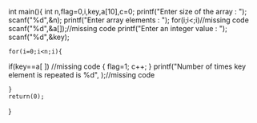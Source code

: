 int main(){
  int n,flag=0,i,key,a[10],c=0;
  printf("Enter size of the array : ");
  scanf("%d",&n);
  printf("Enter array elements : ");
  for(i;i<;i)//missing code
  scanf("%d",&a[]);//missing code
  printf("Enter an integer value : ");
  scanf("%d",&key);
  
    for(i=0;i<n;i){
  if(key==a[ ]) //missing code
  {
    flag=1;
    c++;
  }
   printf("Number of times  key element  is repeated  is %d",  );//missing code
  
    }
    return(0);
}
